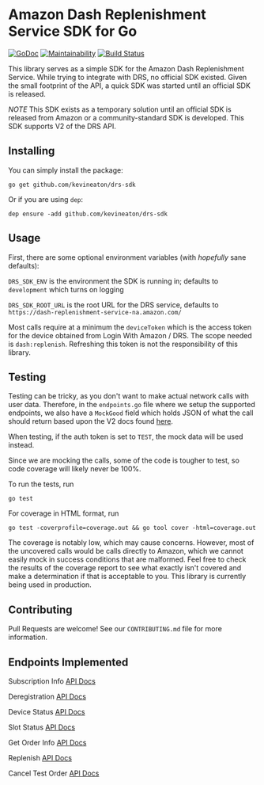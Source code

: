 # Amazon Dash Replenishment Service SDK for Go

[![GoDoc](https://godoc.org/github.com/kevineaton/drs-sdk?status.svg)](https://godoc.org/github.com/kevineaton/drs-sdk)
[![Maintainability](https://api.codeclimate.com/v1/badges/fa368057b21ff923ca50/maintainability)](https://codeclimate.com/github/kevineaton/drs-sdk/maintainability)
[![Build Status](https://travis-ci.org/kevineaton/drs-sdk.svg?branch=master)](https://travis-ci.org/kevineaton/drs-sdk)

This library serves as a simple SDK for the Amazon Dash Replenishment Service. While trying to integrate with DRS, no official SDK existed. Given the small footprint of the API, a quick SDK was started until an official SDK is released.

*NOTE* This SDK exists as a temporary solution until an official SDK is released from Amazon or a community-standard SDK is developed. This SDK supports V2 of the DRS API.

## Installing

You can simply install the package:

`go get github.com/kevineaton/drs-sdk`

Or if you are using `dep`:

`dep ensure -add github.com/kevineaton/drs-sdk`

## Usage

First, there are some optional environment variables (with *hopefully* sane defaults):

`DRS_SDK_ENV` is the environment the SDK is running in; defaults to `development` which turns on logging

`DRS_SDK_ROOT_URL` is the root URL for the DRS service, defaults to `https://dash-replenishment-service-na.amazon.com/`

Most calls require at a minimum the `deviceToken` which is the access token for the device obtained from Login With Amazon / DRS. The scope needed is `dash:replenish`. Refreshing this token is not the responsibility of this library.

## Testing

Testing can be tricky, as you don't want to make actual network calls with user data. Therefore, in the `endpoints.go` file where we setup the supported endpoints, we also have a `MockGood` field which holds JSON of what the call should return based upon the V2 docs found [here](https://developer.amazon.com/docs/dash/replenishment-service.html).

When testing, if the auth token is set to `TEST`, the mock data will be used instead.

Since we are mocking the calls, some of the code is tougher to test, so code coverage will likely never be 100%.

To run the tests, run

`go test`

For coverage in HTML format, run

`go test -coverprofile=coverage.out && go tool cover -html=coverage.out`

The coverage is notably low, which may cause concerns. However, most of the uncovered calls would be calls directly to Amazon, which we cannot easily mock in success conditions that are malformed. Feel free to check the results of the coverage report to see what exactly isn't covered and make a determination if that is acceptable to you. This library is currently being used in production.

## Contributing

Pull Requests are welcome! See our `CONTRIBUTING.md` file for more information.

## Endpoints Implemented

Subscription Info [API Docs](https://developer.amazon.com/docs/dash/getsubscriptioninfo-endpoint.html)

Deregistration [API Docs](https://developer.amazon.com/docs/dash/deregistration-endpoint.html)

Device Status [API Docs](https://developer.amazon.com/docs/dash/devicestatus-endpoint.html)

Slot Status [API Docs](https://developer.amazon.com/docs/dash/slotstatus-endpoint.html)

Get Order Info [API Docs](https://developer.amazon.com/docs/dash/getorderinfo-endpoint.html)

Replenish [API Docs](https://developer.amazon.com/docs/dash/replenish-endpoint.html)

Cancel Test Order [API Docs](https://developer.amazon.com/docs/dash/canceltestorder-endpoint.html)